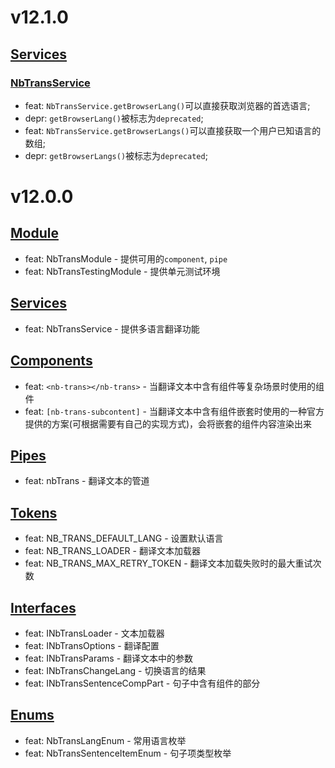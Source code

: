 # v12.1.0
## [Services](https://github.com/bigBear713/nb-trans/blob/master/projects/nb-trans/README.md#Services "Services")
### [NbTransService](https://github.com/bigBear713/nb-trans/blob/master/projects/nb-trans/README.md#nbtransservice "NbTransService")
- feat: `NbTransService.getBrowserLang()`可以直接获取浏览器的首选语言;
- depr: `getBrowserLang()`被标志为`deprecated`;
- feat: `NbTransService.getBrowserLangs()`可以直接获取一个用户已知语言的数组;
- depr: `getBrowserLangs()`被标志为`deprecated`;


# v12.0.0
## [Module](https://github.com/bigBear713/nb-trans/blob/master/projects/nb-trans/README.md#Module "Module")
- feat: NbTransModule - 提供可用的`component`, `pipe`
- feat: NbTransTestingModule - 提供单元测试环境

## [Services](https://github.com/bigBear713/nb-trans/blob/master/projects/nb-trans/README.md#Services "Services")
- feat: NbTransService - 提供多语言翻译功能

## [Components](https://github.com/bigBear713/nb-trans/blob/master/projects/nb-trans/README.md#Components "Components")
- feat: `<nb-trans></nb-trans>` - 当翻译文本中含有组件等复杂场景时使用的组件
- feat: `[nb-trans-subcontent]` - 当翻译文本中含有组件嵌套时使用的一种官方提供的方案(可根据需要有自己的实现方式)，会将嵌套的组件内容渲染出来

## [Pipes](https://github.com/bigBear713/nb-trans/blob/master/projects/nb-trans/README.md#Pipes "Pipes")
- feat: nbTrans - 翻译文本的管道

## [Tokens](https://github.com/bigBear713/nb-trans/blob/master/projects/nb-trans/README.md#Tokens "Tokens")
- feat: NB_TRANS_DEFAULT_LANG - 设置默认语言
- feat: NB_TRANS_LOADER - 翻译文本加载器
- feat: NB_TRANS_MAX_RETRY_TOKEN - 翻译文本加载失败时的最大重试次数

## [Interfaces](https://github.com/bigBear713/nb-trans/blob/master/projects/nb-trans/README.md#Interfaces "Interfaces")
- feat: INbTransLoader - 文本加载器
- feat: INbTransOptions - 翻译配置
- feat: INbTransParams - 翻译文本中的参数
- feat: INbTransChangeLang - 切换语言的结果
- feat: INbTransSentenceCompPart - 句子中含有组件的部分

## [Enums](https://github.com/bigBear713/nb-trans/blob/master/projects/nb-trans/README.md#Enums "Enums")
- feat: NbTransLangEnum - 常用语言枚举
- feat: NbTransSentenceItemEnum - 句子项类型枚举